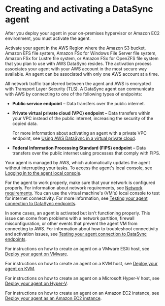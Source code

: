 # Creating and activating a DataSync agent<a name="activating-agent"></a>

After you deploy your agent in your on\-premises hypervisor or Amazon EC2 environment, you must activate the agent\. 

Activate your agent in the AWS Region where the Amazon S3 bucket, Amazon EFS file system, Amazon FSx for Windows File Server file system, Amazon FSx for Lustre file system, or Amazon FSx for OpenZFS file system that you plan to use with AWS DataSync resides\. The activation process associates your agent with your AWS account in the most secure way available\. An agent can be associated with only one AWS account at a time\.

All network traffic transferred between the agent and AWS is encrypted with Transport Layer Security \(TLS\)\. A DataSync agent can communicate with AWS by connecting to one of the following types of endpoints:
+ **Public service endpoint** – Data transfers over the public internet\.
+ **Private virtual private cloud \(VPC\) endpoint** – Data transfers within your VPC instead of the public internet, increasing the security of the copied data\.

  For more information about activating an agent with a private VPC endpoint, see [Using AWS DataSync in a virtual private cloud](datasync-in-vpc.md)\.
+ **Federal Information Processing Standard \(FIPS\) endpoint** – Data transfers over the public internet using processes that comply with FIPS\.

Your agent is managed by AWS, which automatically updates the agent without interrupting your tasks\. To access the agent's local console, see [Logging in to the agent local console](local-console-vm.md#local-console-login)\.

For the agent to work properly, make sure that your network is configured properly\. For information about network requirements, see [Network requirements](datasync-network.md)\. You can use the virtual machine's \(VM's\) local console to test for internet connectivity\. For more information, see [Testing your agent connection to DataSync endpoints](local-console-vm.md#test-network)\.

In some cases, an agent is activated but isn't functioning properly\. This issue can come from problems with a network partition, firewall misconfiguration, or other events that prevent the agent VM from connecting to AWS\. For information about how to troubleshoot connectivity and activation issues, see [Testing your agent connection to DataSync endpoints](local-console-vm.md#test-network)\.

For instructions on how to create an agent on a VMware ESXi host, see [Deploy your agent on VMware](deploy-agents.md#create-vmw-agent)\.

For instructions on how to create an agent on a KVM host, see [Deploy your agent on KVM](deploy-agents.md#create-kvm-agent)\.

For instructions on how to create an agent on a Microsoft Hyper\-V host, see [Deploy your agent on Hyper\-V](deploy-agents.md#create-hyper-v-agent)\.

For instructions on how to create an agent on an Amazon EC2 instance, see [Deploy your agent as an Amazon EC2 instance](deploy-agents.md#ec2-deploy-agent)\.